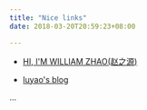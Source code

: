 ```yaml
---
title: "Nice links"
date: 2018-03-20T20:59:23+08:00

---
```


- [HI, I'M WILLIAM ZHAO(赵之源)](http://www.zhiyuanzhao.com/)

- [luyao's blog](http://hualuyao.com/)

...